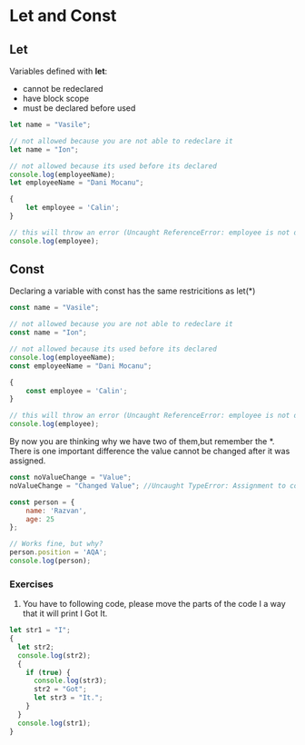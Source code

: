 # Let and Const


## Let
Variables defined with **let**:

 * cannot be redeclared
 * have block scope
 * must be declared before used
    
 ```javascript
 let name = "Vasile";
 
 // not allowed because you are not able to redeclare it 
 let name = "Ion";
 
 // not allowed because its used before its declared
 console.log(employeeName);
 let employeeName = "Dani Mocanu";
 
 {
     let employee = 'Calin';
 }
 
 // this will throw an error (Uncaught ReferenceError: employee is not defined )
 console.log(employee); 

 ```
 
 ## Const
 
 Declaring a variable with const has the same restricitions as let(*)
 ```javascript
 const name = "Vasile";
 
 // not allowed because you are not able to redeclare it 
 const name = "Ion";
 
 // not allowed because its used before its declared
 console.log(employeeName);
 const employeeName = "Dani Mocanu";
 
 {
     const employee = 'Calin';
 }
 
 // this will throw an error (Uncaught ReferenceError: employee is not defined )
 console.log(employee);
 ```
 
 By now you are thinking why we have two of them,but remember the \*. There is one important difference the value cannot be changed after it was assigned.
 
```javascript
const noValueChange = "Value";
noValueChange = "Changed Value"; //Uncaught TypeError: Assignment to constant variable.

const person = {
    name: 'Razvan',
    age: 25
};

// Works fine, but why?
person.position = 'AQA';
console.log(person);
```
    
### Exercises
1. You have to following code, please move the parts of the code I a way that it will print I Got It.

```javascript
let str1 = "I";
{
  let str2;
  console.log(str2);
  {
    if (true) {
      console.log(str3);
      str2 = "Got";
      let str3 = "It.";
    }
  }
  console.log(str1);
}
```
